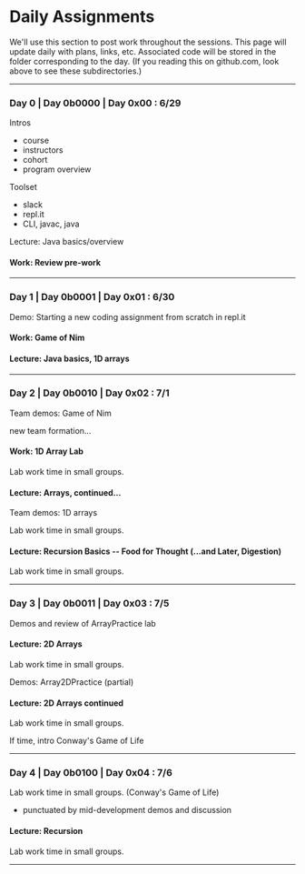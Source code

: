 # Daily Assignments
We'll use this section to post work throughout the sessions. This page will update daily with plans, links, etc. Associated code will be stored in the folder corresponding to the day. (If you reading this on github.com, look above to see these subdirectories.)

---

### Day 0 | Day 0b0000 | Day 0x00 : 6/29
Intros
- course
- instructors
- cohort
- program overview

Toolset
- slack
- repl.it
- CLI, javac, java

Lecture: Java basics/overview 

#### Work: Review pre-work

* * *

### Day 1 | Day 0b0001 | Day 0x01 : 6/30

Demo: Starting a new coding assignment from scratch in repl.it

#### Work: Game of Nim

#### Lecture: Java basics, 1D arrays

* * *

### Day 2 | Day 0b0010 | Day 0x02 : 7/1

Team demos: Game of Nim

new team formation...

#### Work: 1D Array Lab

Lab work time in small groups.

#### Lecture: Arrays, continued...

Team demos: 1D arrays

Lab work time in small groups.

#### Lecture: Recursion Basics -- Food for Thought (...and Later, Digestion)

Lab work time in small groups.

* * *

### Day 3 | Day 0b0011 | Day 0x03 : 7/5

Demos and review of ArrayPractice lab

#### Lecture: 2D Arrays

Lab work time in small groups.

Demos: Array2DPractice (partial)

#### Lecture: 2D Arrays continued

Lab work time in small groups.

If time, intro Conway's Game of Life

* * *

### Day 4 | Day 0b0100 | Day 0x04 : 7/6

Lab work time in small groups. (Conway's Game of Life)
- punctuated by mid-development demos and discussion

#### Lecture: Recursion
  
Lab work time in small groups.

* * *

